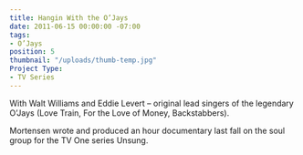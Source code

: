 ```yaml
---
title: Hangin With the O’Jays
date: 2011-06-15 00:00:00 -07:00
tags:
- O’Jays
position: 5
thumbnail: "/uploads/thumb-temp.jpg"
Project Type:
- TV Series
---
```


With Walt Williams and Eddie Levert – original lead singers of the legendary O’Jays (Love Train, For the Love of Money, Backstabbers).


Mortensen wrote and produced an hour documentary last fall on the soul group for the TV One series Unsung.
